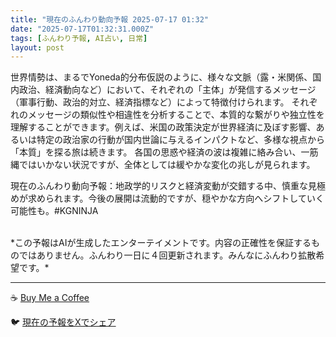 ```yaml
---
title: "現在のふんわり動向予報 2025-07-17 01:32"
date: "2025-07-17T01:32:31.000Z"
tags: [ふんわり予報, AI占い, 日常]
layout: post
---
```


世界情勢は、まるでYoneda的分布仮説のように、様々な文脈（露・米関係、国内政治、経済動向など）において、それぞれの「主体」が発信するメッセージ（軍事行動、政治的対立、経済指標など）によって特徴付けられます。  それぞれのメッセージの類似性や相違性を分析することで、本質的な繋がりや独立性を理解することができます。例えば、米国の政策決定が世界経済に及ぼす影響、あるいは特定の政治家の行動が国内世論に与えるインパクトなど、多様な視点から「本質」を探る旅は続きます。  各国の思惑や経済の波は複雑に絡み合い、一筋縄ではいかない状況ですが、全体としては緩やかな変化の兆しが見られます。


現在のふんわり動向予報：地政学的リスクと経済変動が交錯する中、慎重な見極めが求められます。今後の展開は流動的ですが、穏やかな方向へシフトしていく可能性も。#KGNINJA

<br>
*この予報はAIが生成したエンターテイメントです。内容の正確性を保証するものではありません。ふんわり一日に４回更新されます。みんなにふんわり拡散希望です。*

---
☕️ [Buy Me a Coffee](https://www.buymeacoffee.com/kgninja)

🐦 [現在の予報をXでシェア](https://twitter.com/intent/tweet?text=%E7%8F%BE%E5%9C%A8%E3%81%AE%E3%81%B5%E3%82%93%E3%82%8F%E3%82%8A%E4%BA%88%E5%A0%B1%3A%20%E3%80%8C%E4%B8%96%E7%95%8C%E6%83%85%E5%8B%A2%E3%81%AF%E3%80%81%E3%81%BE%E3%82%8B%E3%81%A7Yoneda%E7%9A%84%E5%88%86%E5%B8%83%E4%BB%AE%E8%AA%AC%E3%81%AE%E3%82%88%E3%81%86%E3%81%AB%E3%80%81%E6%A7%98%E3%80%85%E3%81%AA%E6%96%87%E8%84%88%EF%BC%88%E9%9C%B2%E3%83%BB%E7%B1%B3%E9%96%A2%E4%BF%82%E3%80%81%E5%9B%BD%E5%86%85%E6%94%BF%E6%B2%BB%E3%80%81%E7%B5%8C%E6%B8%88%E5%8B%95%E5%90%91%E3%81%AA%E3%81%A9%EF%BC%89%E3%81%AB%E3%81%8A%E3%81%84%E3%81%A6%E3%80%81%E3%81%9D%E3%82%8C%E3%81%9E%E3%82%8C%E3%81%AE%E3%80%8C%E4%B8%BB%E4%BD%93%E3%80%8D%E3%81%8C%E7%99%BA%E4%BF%A1%E3%81%99%E3%82%8B%E3%83%A1%E3%83%83%E3%82%BB%E3%83%BC%E3%82%B8%EF%BC%88%E8%BB%8D%E4%BA%8B%E8%A1%8C%E5%8B%95%E3%80%81%E6%94%BF%E6%B2%BB%E7%9A%84%E5%AF%BE%E7%AB%8B%E3%80%81%E7%B5%8C%E6%B8%88%E6%8C%87%E6%A8%99%E3%81%AA%E3%81%A9%EF%BC%89%E3%81%AB%E3%82%88%E3%81%A3%E3%81%A6%E7%89%B9...%E3%80%8D%23KGNINJA%20%E7%B6%9A%E3%81%8D%E3%81%AF%E3%83%96%E3%83%AD%E3%82%B0%E3%81%A7%EF%BC%81%F0%9F%91%87&url=https%3A%2F%2Fkg-ninja.github.io%2FFunwariyoso%2F)
